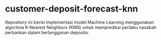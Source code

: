 # customer-deposit-forecast-knn
Repository ini berisi implementasi model Machine Learning menggunakan algoritma K-Nearest Neighbors (KNN) untuk memprediksi perilaku nasabah perbankan dalam berlangganan deposito.
